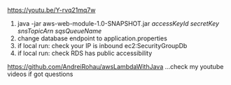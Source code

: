 https://youtu.be/Y-rvq21mq7w

1) java -jar aws-web-module-1.0-SNAPSHOT.jar _accessKeyId_ _secretKey_ _snsTopicArn_ _sqsQueueName_
2) change database endpoint to application.properties
3) if local run: check your IP is inbound ec2:SecurityGroupDb
4) if local run: check RDS has public accessibility

https://github.com/AndreiRohau/awsLambdaWithJava
...check my youtube videos if got questions